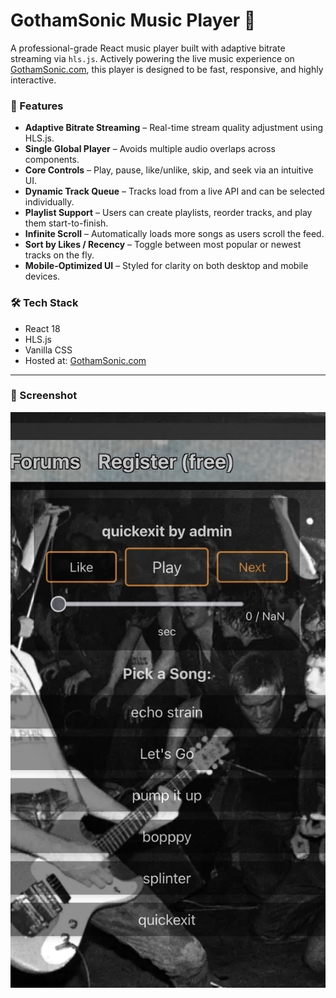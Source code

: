 # GothamSonic Music Player 🎵

A professional-grade React music player built with adaptive bitrate streaming via `hls.js`. Actively powering the live music experience on [GothamSonic.com](https://gothamsonic.com), this player is designed to be fast, responsive, and highly interactive.

### 🔧 Features

- **Adaptive Bitrate Streaming** – Real-time stream quality adjustment using HLS.js.
- **Single Global Player** – Avoids multiple audio overlaps across components.
- **Core Controls** – Play, pause, like/unlike, skip, and seek via an intuitive UI.
- **Dynamic Track Queue** – Tracks load from a live API and can be selected individually.
- **Playlist Support** – Users can create playlists, reorder tracks, and play them start-to-finish.
- **Infinite Scroll** – Automatically loads more songs as users scroll the feed.
- **Sort by Likes / Recency** – Toggle between most popular or newest tracks on the fly.
- **Mobile-Optimized UI** – Styled for clarity on both desktop and mobile devices.

### 🛠️ Tech Stack

- React 18
- HLS.js
- Vanilla CSS
- Hosted at: [GothamSonic.com](https://gothamsonic.com)

---

### 📸 Screenshot

![Player Screenshot](./HLSPlayer-screenshot.png)
